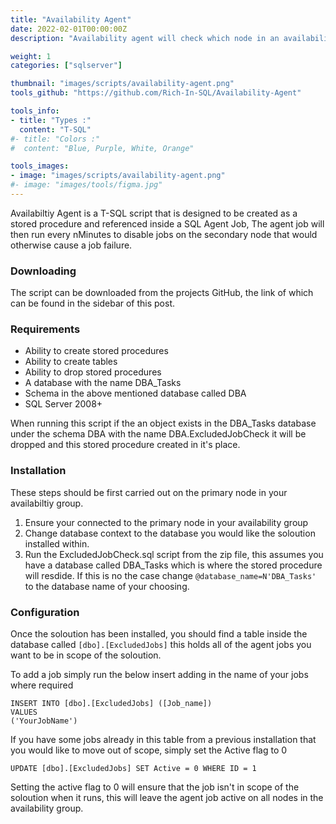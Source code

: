 ```yaml
---
title: "Availability Agent"
date: 2022-02-01T00:00:00Z
description: "Availability agent will check which node in an availability group is master and disable jobs on secondary nodes."

weight: 1
categories: ["sqlserver"]

thumbnail: "images/scripts/availability-agent.png"
tools_github: "https://github.com/Rich-In-SQL/Availability-Agent"

tools_info:
- title: "Types :"
  content: "T-SQL"
#- title: "Colors :"
#  content: "Blue, Purple, White, Orange"

tools_images:
- image: "images/scripts/availability-agent.png"
#- image: "images/tools/figma.jpg"
---
```


Availabiltiy Agent is a T-SQL script that is designed to be created as a stored procedure and referenced inside a SQL Agent Job, 
The agent job will then run every nMinutes to disable jobs on the secondary node that would otherwise cause a job failure.

### Downloading

The script can be downloaded from the projects GitHub, the link of which can be found in the sidebar of this post.

### Requirements


- Ability to create stored procedures
- Ability to create tables
- Ability to drop stored procedures
- A database with the name DBA_Tasks
- Schema in the above mentioned database called DBA
- SQL Server 2008+

When running this script if the an object exists in the DBA_Tasks database under the schema DBA with the name DBA.ExcludedJobCheck it will be dropped and this stored procedure created in it's place.

### Installation 

These steps should be first carried out on the primary node in your availabiltiy group.

1. Ensure your connected to the primary node in your availability group
2. Change database context to the database you would like the soloution installed within.
3. Run the ExcludedJobCheck.sql script from the zip file, this assumes you have a database called DBA_Tasks which is where the stored procedure will resdide. If this is no the case change ```@database_name=N'DBA_Tasks'``` to the database name of your choosing. 

### Configuration

Once the soloution has been installed, you should find a table inside the database called ```[dbo].[ExcludedJobs]``` this holds all of the agent jobs you want to be in scope of the soloution. 

To add a job simply run the below insert adding in the name of your jobs where required

```
INSERT INTO [dbo].[ExcludedJobs] ([Job_name])
VALUES
('YourJobName')
```

If you have some jobs already in this table from a previous installation that you would like to move out of scope, simply set the Active flag to 0 

```
UPDATE [dbo].[ExcludedJobs] SET Active = 0 WHERE ID = 1
```

Setting the active flag to 0 will ensure that the job isn't in scope of the soloution when it runs, this will leave the agent job active on all nodes in the availability group.
